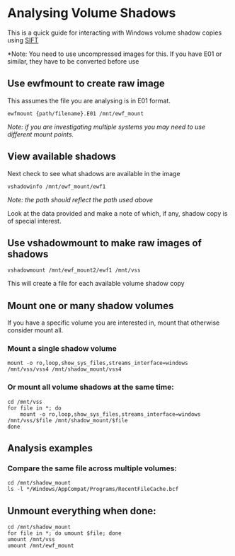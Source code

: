 # Analysing Volume Shadows

This is a quick guide for interacting with Windows volume shadow copies using [SIFT](https://digital-forensics.sans.org/community/downloads)

*Note: You need to use uncompressed images for this. If you have E01 or similar, they have to be converted before use

## Use ewfmount to create raw image
This assumes the file you are analysing is in E01 format.
```shell
ewfmount {path/filename}.E01 /mnt/ewf_mount
```
*Note: if you are investigating multiple systems you may need to use different mount points.*

## View available shadows
Next check to see what shadows are available in the image
```shell
vshadowinfo /mnt/ewf_mount/ewf1
```
*Note: the path should reflect the path used above*

Look at the data provided and make a note of which, if any, shadow copy is of special interest.

## Use vshadowmount to make raw images of shadows
```shell
vshadowmount /mnt/ewf_mount2/ewf1 /mnt/vss
```
This will create a file for each available volume shadow copy

## Mount one or many shadow volumes
If you have a specific volume you are interested in, mount that otherwise consider mount all.

### Mount a single shadow volume
```shell
mount -o ro,loop,show_sys_files,streams_interface=windows /mnt/vss/vss4 /mnt/shadow_mount/vss4
```

### Or mount all volume shadows at the same time:
```shell
cd /mnt/vss
for file in *; do
    mount -o ro,loop,show_sys_files,streams_interface=windows /mnt/vss/$file /mnt/shadow_mount/$file
done
```

## Analysis examples
### Compare the same file across multiple volumes:
```shell
cd /mnt/shadow_mount
ls -l */Windows/AppCompat/Programs/RecentFileCache.bcf
```

## Unmount everything when done:
```shell
cd /mnt/shadow_mount
for file in *; do umount $file; done
umount /mnt/vss
umount /mnt/ewf_mount
```
